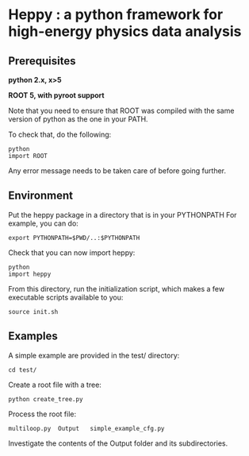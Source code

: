 Heppy : a python framework for high-energy physics data analysis
================================================================

Prerequisites
-------------

**python 2.x, x>5**

**ROOT 5, with pyroot support**

Note that you need to ensure that ROOT was compiled with the same
version of python as the one in your PATH.

To check that, do the following:

    python
    import ROOT

Any error message needs to be taken care of before going further. 

Environment
-----------
Put the heppy package in a directory that is in your PYTHONPATH
For example, you can do:

    export PYTHONPATH=$PWD/..:$PYTHONPATH

Check that you can now import heppy:

    python
    import heppy 

From this directory, run the initialization script, which makes a few
executable scripts available to you:

	source init.sh


Examples
--------

A simple example are provided in the test/ directory:

	cd test/

Create a root file with a tree:

    python create_tree.py
	
Process the root file:

	multiloop.py  Output   simple_example_cfg.py

Investigate the contents of the Output folder and its subdirectories. 
